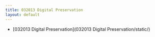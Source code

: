 ```yaml
---
title: 032013 Digital Preservation 
layout: default
---
```


* [032013 Digital Preservation](032013 Digital Preservation/static/)

